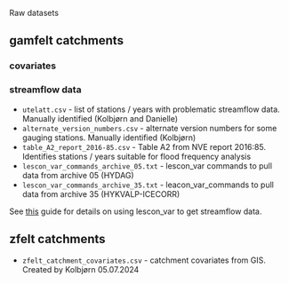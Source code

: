 Raw datasets 
 ## gamfelt catchments

 ### covariates

 ### streamflow data
 - `utelatt.csv` - list of stations / years with problematic streamflow data. Manually identified (Kolbjørn and Danielle)
 - `alternate_version_numbers.csv` - alternate version numbers for some gauging stations. Manually identified (Kolbjørn)
 - `table_A2_report_2016-85.csv` - Table A2 from NVE report 2016:85. Identifies stations / years suitable for flood frequency analysis 
 - `lescon_var_commands_archive_05.txt` - lescon_var commands to pull data from archive 05 (HYDAG)
 - `lescon_var_commands_archive_35.txt` - leacon_var_commands to pull data from archive 35 (HYKVALP-ICECORR)

See [this](/data/how-to/hvordan_henter_jeg_data_med_lescon_var.md) guide for details on using lescon_var to get streamflow data.

## zfelt catchments
 - `zfelt_catchment_covariates.csv` - catchment covariates from GIS. Created by Kolbjørn 05.07.2024
